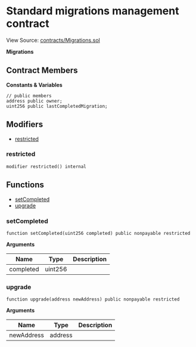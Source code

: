 # Standard migrations management contract

View Source: [contracts/Migrations.sol](https://github.com/Dapp-Wizards/Avastars-Contracts/blob/master/contracts/Migrations.sol)

**Migrations** 

## Contract Members
**Constants & Variables**

```solidity
// public members
address public owner;
uint256 public lastCompletedMigration;

```

## Modifiers

- [restricted](#restricted)

### restricted

```solidity
modifier restricted() internal
```

## **Functions**

- [setCompleted](#setcompleted)
- [upgrade](#upgrade)

### setCompleted

```solidity
function setCompleted(uint256 completed) public nonpayable restricted 
```

**Arguments**

| Name        | Type           | Description  |
| ------------- |------------- | -----|
| completed | uint256 |  | 

### upgrade

```solidity
function upgrade(address newAddress) public nonpayable restricted 
```

**Arguments**

| Name        | Type           | Description  |
| ------------- |------------- | -----|
| newAddress | address |  | 

